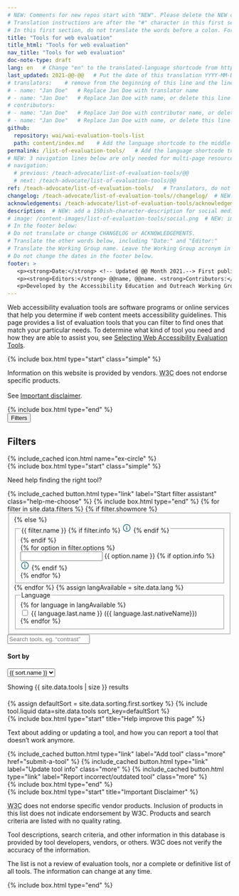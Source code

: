 ```yaml
---
# NEW: Comments for new repos start with "NEW". Please delete the NEW comments. Leave the other comments for translators. Also, search for @@s to replace. For multi-page resources and other frontmatter info, see: https://wai-website-theme.netlify.app/writing/frontmatter/
# Translation instructions are after the "#" character in this first section. They are comments that do not show up in the web page. You do not need to translate the instructions after #.
# In this first section, do not translate the words before a colon. For example, do not translate "title:". Do translate the text after "title:".
title: "Tools for web evaluation"
title_html: "Tools for web evaluation" 
nav_title: "Tools for web evaluation"
doc-note-type: draft
lang: en   # Change "en" to the translated-language shortcode from https://www.iana.org/assignments/language-subtag-registry/language-subtag-registry
last_updated: 2021-@@-@@   # Put the date of this translation YYYY-MM-DD (with month in the middle)
# translators:    # remove from the beginning of this line and the lines below: "# " (the hash sign and the space)
# - name: "Jan Doe"   # Replace Jan Doe with translator name
# - name: "Jan Doe"   # Replace Jan Doe with name, or delete this line if not multiple translators
# contributors:
# - name: "Jan Doe"   # Replace Jan Doe with contributor name, or delete this line if none
# - name: "Jan Doe"   # Replace Jan Doe with name, or delete this line if not multiple contributors
github:
  repository: wai/wai-evaluation-tools-list
  path: content/index.md    # Add the language shortcode to the middle of the filename, for example: content/index.fr.md
permalink: /list-of-evaluation-tools/   # Add the language shortcode to the end, with no slash at end, for example: /link/to/page/fr
# NEW: 3 navigation lines below are only needed for multi-page resources where you have previous and next at the bottom. If so, un-comment them; otherwise delete these lines.
# navigation:
  # previous: /teach-advocate/list-of-evaluation-tools/@@
  # next: /teach-advocate/list-of-evaluation-tools/@@
ref: /teach-advocate/list-of-evaluation-tools/   # Translators, do not change this
changelog: /teach-advocate/list-of-evaluation-tools//changelog/  # NEW: set up a changelog so it's ready for later
acknowledgements: /teach-advocate/list-of-evaluation-tools/acknowledgements/  # NEW: delete if don't have a separate acknowledgements page. And delete it in the footer below.
description:  # NEW: add a 150ish-character-description for social media   # translate the description
# image: /content-images/list-of-evaluation-tools/social.png  # NEW: image for social media (leave commented out if we don't have a specific one for this reource)
# In the footer below:
# Do not translate or change CHANGELOG or ACKNOWLEDGEMENTS.
# Translate the other words below, including "Date:" and "Editor:"
# Translate the Working Group name. Leave the Working Group acronym in English.
# Do not change the dates in the footer below.
footer: >
   <p><strong>Date:</strong> <!-- Updated @@ Month 2021.--> First published Month 20@@. CHANGELOG.</p>
   <p><strong>Editors:</strong> @@name, @@name. <strong>Contributors:</strong> @@name, @@name, and <a href="https://www.w3.org/groups/wg/eowg/participants">participants of the EOWG</a>. ACKNOWLEDGEMENTS lists contributors and credits.</p>
   <p>Developed by the Accessibility Education and Outreach Working Group (<a href="http://www.w3.org/WAI/EO/">EOWG</a>). Developed as part of the <a href="https://www.w3.org/WAI/about/projects/wai-coop/">WAI-CooP project</a>, co-funded by the European Commission.</p>
---
```


<style> 
{% include css/styles.css %}
</style>
<div class="header-sup">
    <div class="header-left">
        <!-- <p>Web accessibility evaluation tools are software programs or online services that help you determine if web content meets accessibility guidelines. This page provides a list of evaluation tools that you can filter to find ones that match your particular needs.</p> -->
        <p>Web accessibility evaluation tools are software programs or online services that help you determine if web content meets accessibility guidelines. This page provides a list of evaluation tools that you can filter to find ones that match your particular needs. To determine what kind of tool you need and how they are able to assist you, see <a href="http://www.w3.org/WAI/eval/selectingtools">Selecting Web Accessibility Evaluation Tools</a>.</p>
    </div>
    <div class="header-right">
        {% include box.html type="start" class="simple" %}
            <p>Information on this website is provided by vendors. <abbr title="World Wide Web Consortium">W3C</abbr> does not endorse specific products. <br><br>See <a href="#disclaimer">Important disclaimer</a>.</p>
        {% include box.html type="end" %}
    </div>
</div>
<div id="app">
    <div id="left-col" class="tools-filters">
        <button class="button button-filters" aria-haspopup="true" aria-expanded="false" id="openfilters">Filters</button>
        <form data-filter-form action="..." class="data-filter-form">
            <div class="filter-header">
                <h2>Filters</h2><a class="close-filters">{% include_cached icon.html name="ex-circle" %}</a>
            </div>
            {% include box.html type="start" class="simple" %}
                <p>Need help finding the right tool?</p>
                {% include_cached button.html type="link" label="Start filter assistant" class="help-me-choose" %}
            {% include box.html type="end" %}
            {% for filter in site.data.filters %}
                {% if filter.showmore %}
                    <fieldset id="{{ filter.id }}" collapsed="{{ filter.collapsed }}" class="showmore">
                {% else %}
                    <fieldset id="{{ filter.id }}" collapsed="{{ filter.collapsed }}">
                {% endif %}
                <legend class="label">{{ filter.name }}
                    {% if filter.info %}
                        <img src="/content-images/wai-evaluation-tools-list/info.png" />
                    {% endif %}
                </legend>
                    <div class="options">
                    {% for option in filter.options %}
                    <div class="filter-options field">
                        <input type="{{ filter.type }}" id="filter-{{ option.id }}" name="{{ option.id }}">
                        <label for="filter-{{ option.id }}"><span class='filterName'>{{ option.name }}</span><span class="filterPreCounter"></span>
                            {% if option.info %}
                                <img src="/content-images/wai-evaluation-tools-list/info.png" />
                            {% endif %}
                        </label>
                    </div>
                {% endfor %}
                </div>
            </fieldset>
            {% endfor %}
            {% assign langAvailable = site.data.lang %}
            <fieldset id="language" collapsed="true">
                <legend class='collapsible'>Language </legend>  
                    <div class="options collapsible">
                    {% for language in langAvailable %}
                        <div class="filter-options field">
                            <input type="checkbox" id="lang-filter-{{ language.first }}" name="language">
                            <label for="lang-filter-{{ language.first }}"><span class='filterName'>{{ language.last.name }}</span> ({{
                                language.last.nativeName}}) <span class="filterPreCounter"></span></label>
                        </div>
                    {% endfor %}
                    </div>
            </fieldset>
        </form>
    </div>
    <div id="tools-list">
        <div class="tools-list-header">
            <div class="field">
                <input type="search" id="search" placeholder="Search tools, eg. “contrast” or “WCAG”">
            </div>
            <div class="field" class="sort-by">
                <h4><label for="select">Sort by</label></h4>
                <select id="select" class="field">
                    {% for sort in site.data.sorting %}
                        {% if sort.selected == "true" %}
                            <option value="{{ sort.id }}" selected>{{ sort.name }}</option>
                        {% else %}
                            <option value="{{ sort.id }}">{{ sort.name }}</option>
                        {% endif %}
                    {% endfor %}
                </select>
            </div>
            <span id="status">
                <p id="total-tools">Showing <span>{{ site.data.tools | size }} results</span></p>
            </span>       
            <!-- {% include excol.html type="all" %} -->
            <!-- {% include_cached button.html label="Clear filters" class="clear-button"%} -->
        </div>
        <div id="activeFilters"></div>
        <h4 id="found-tools"></h4>
        <div class="tools-list">
            {% assign defaultSort = site.data.sorting.first.sortkey %}
            {% include tool.liquid data=site.data.tools sort_key=defaultSort %}
        </div>
        <div id="improvepage">
            {% include box.html type="start" title="Help improve this page" %}
                <p>Text about adding or updating a tool, and how you can report a tool that doesn’t work anymore.</p>
                <div class="button-group">
                    {% include_cached button.html type="link" label="Add tool" class="more" href="submit-a-tool" %}
                    {% include_cached button.html type="link" label="Update tool info" class="more" %}
                    {% include_cached button.html type="link" label="Report incorrect/outdated tool" class="more" %}    
                </div>
            {% include box.html type="end" %}
        </div>
        <div id="disclaimer">
            {% include box.html type="start" title="Important Disclaimer" %}
                <p><abbr title="World Wide Web Consortium">W3C</abbr> does not endorse specific vendor products. Inclusion of products in this list does not indicate endorsement by W3C. Products and search criteria are listed with no quality rating.</p>
                <p>Tool descriptions, search criteria, and other information in this database is provided by tool developers, vendors, or others. W3C does not verify the accuracy of the information.</p>
                <p>The list is not a review of evaluation tools, nor a complete or definitive list of all tools. The information can change at any time.</p>
            {% include box.html type="end" %}
        </div>
    </div>
    
</div>
<div id="help-me-choose-overlay"><div class="overlay-content"></div></div>
<!-- <div class="button-submit-end">
    {% include_cached button.html type="link" label="Add your tool" class="more" href="submit-a-tool" %}  
</div> -->
<script>
{% include js/tools.js %}
</script>